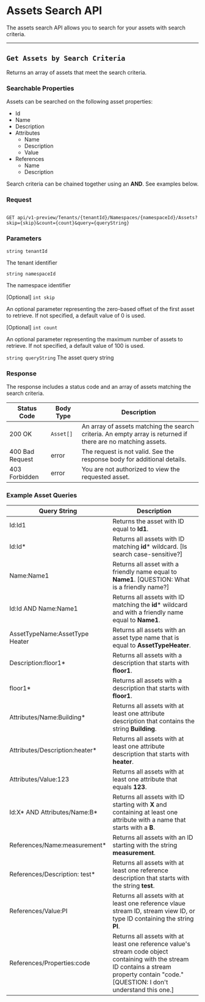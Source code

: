 # Assets Search API
The assets search API allows you to search for your assets with search criteria.

***
## `Get Assets by Search Criteria` 
Returns an array of assets that meet the search criteria.

### Searchable Properties
Assets can be searched on the following asset properties:

- Id
- Name
- Description
- Attributes
  - Name
  - Description
  - Value
- References
  - Name
  - Description

Search criteria can be chained together using an **AND**. See examples below. 


### Request 
```text 

GET api/v1-preview/Tenants/{tenantId}/Namespaces/{namespaceId}/Assets?skip={skip}&count={count}&query={queryString} 

```

### Parameters  
`string tenantId` 

The tenant identifier

`string namespaceId` 

The namespace identifier

[Optional] `int skip` 

An optional parameter representing the zero-based offset of the first asset to retrieve. If not specified, a default value of 0 is used.

[Optional] `int count` 

An optional parameter representing the maximum number of assets to retrieve. If not specified, a default value of 100 is used.

`string queryString`
The asset query string

### Response 
The response includes a status code and an array of assets matching the search criteria.

| Status Code | Body Type | Description |
|--|--|--|
| 200 OK | `Asset[]` | An array of assets matching the search criteria. An empty array is returned if there are no matching assets. |
| 400 Bad Request | error | The request is not valid. See the response body for additional details. |
| 403 Forbidden | error | You are not authorized to view the requested asset. |

### Example Asset Queries

| Query String                   | Description                                                  |
| ------------------------------ | ------------------------------------------------------------ |
| Id:Id1                         | Returns the asset with ID equal to **Id1**.                  |
| Id:Id*                         | Returns all assets with ID matching **id*** wildcard. [Is search case-sensitive?] |
| Name:Name1                     | Returns all asset with a friendly name equal to **Name1**. [QUESTION: What is a friendly name?] |
| Id:Id AND Name:Name1           | Returns all assets with ID matching the **id*** wildcard and with a friendly name equal to **Name1**. |
| AssetTypeName:AssetType Heater | Returns all assets with an asset type name that is equal to **AssetTypeHeater**. |
| Description:floor1*            | Returns all assets with a description that starts with **floor1**. |
| floor1*                        | Returns all assets with a description that starts with **floor1**. |
| Attributes/Name:Building*      | Returns all assets with at least one attribute description that contains the string **Building**. |
| Attributes/Description:heater* | Returns all assets with at least one attribute description that starts with **heater**. |
| Attributes/Value:123           | Returns all assets with at least one attribute that equals **123**. |
| Id:X* AND Attributes/Name:B*   | Returns all assets with ID starting with **X** and containing at least one attribute with a name that starts with a **B**. |
| References/Name:measurement*   | Returns all assets with an ID starting with the string **measurement**. |
| References/Description: test*  | Returns all assets with at least one reference description that starts with the string **test**. |
| References/Value:PI            | Returns all assets with at least one reference vlaue stream ID, stream view ID, or type ID containing the string **PI**. |
| References/Properties:code     | Returns all assets with at least one reference value's stream code object containing with the stream ID contains a stream property contain "code." [QUESTION: I don't understand this one.] |

